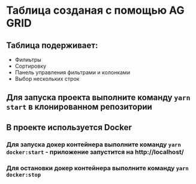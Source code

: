 # Таблица созданая с помощью AG GRID

## Таблица подерживает:
 - Филиьтры
 - Сортировку
 - Панель управления фильтрами и колонками
 - Выбор нескольких строк 

## Для запуска проекта выполните команду `yarn start` в клонированном репозитории

## В проекте используется Docker

### Для запуска докер контейнера выполните команду `yarn docker:start` - приложение запустится на http://localhost/
### Для остановки докер контейнера выполните команду `yarn docker:stop`




